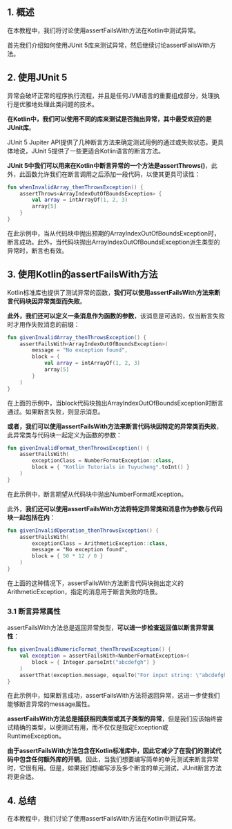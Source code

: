 ## 1. 概述

在本教程中，我们将讨论使用assertFailsWith方法在Kotlin中测试异常。

首先我们介绍如何使用JUnit 5库来测试异常，然后继续讨论assertFailsWith方法。

## 2. 使用JUnit 5

异常会破坏正常的程序执行流程，并且是任何JVM语言的重要组成部分，处理执行是优雅地处理此类问题的技术。

**在Kotlin中，我们可以使用不同的库来测试是否抛出异常，其中最受欢迎的是JUnit库**。

JUnit 5 Jupiter API提供了几种断言方法来确定测试用例的通过或失败状态。更具体地说，JUnit 5提供了一些更适合Kotlin语言的断言方法。

**JUnit 5中我们可以用来在Kotlin中断言异常的一个方法是assertThrows()**，此外，此函数允许我们在断言调用之后添加一段代码，以使其更具可读性：

```kotlin
fun whenInvalidArray_thenThrowsException() {
    assertThrows<ArrayIndexOutOfBoundsException> {
        val array = intArrayOf(1, 2, 3)
        array[5]
    }
}
```

在此示例中，当从代码块中抛出预期的ArrayIndexOutOfBoundsException时，断言成功。此外，当代码块抛出ArrayIndexOutOfBoundsException派生类型的异常时，断言也有效。

## 3. 使用Kotlin的assertFailsWith方法

Kotlin标准库也提供了测试异常的函数，**我们可以使用assertFailsWith方法来断言代码块因异常类型而失败**。

**此外，我们还可以定义一条消息作为函数的参数**，该消息是可选的，仅当断言失败时才用作失败消息的前缀：

```kotlin
fun givenInvalidArray_thenThrowsException() {
    assertFailsWith<ArrayIndexOutOfBoundsException>(
        message = "No exception found",
        block = {
            val array = intArrayOf(1, 2, 3)
            array[5]
        }
    )
}
```

在上面的示例中，当block代码块抛出ArrayIndexOutOfBoundsException时断言通过。如果断言失败，则显示消息。

**或者，我们可以使用assertFailsWith方法来断言代码块因特定的异常类而失败**，此异常类与代码块一起定义为函数的参数：

```kotlin
fun givenInvalidFormat_thenThrowsException() {
    assertFailsWith(
        exceptionClass = NumberFormatException::class,
        block = { "Kotlin Tutorials in Tuyucheng".toInt() }
    )
}
```

在此示例中，断言期望从代码块中抛出NumberFormatException。

此外，**我们还可以使用assertFailsWith方法将特定异常类和消息作为参数与代码块一起包括在内**：

```kotlin
fun givenInvalidOperation_thenThrowsException() {
    assertFailsWith(
        exceptionClass = ArithmeticException::class,
        message = "No exception found",
        block = { 50 * 12 / 0 }
    )
}
```

在上面的这种情况下，assertFailsWith方法断言代码块抛出定义的ArithmeticException，指定的消息用于断言失败的场景。

### 3.1 断言异常属性

assertFailsWith方法总是返回异常类型，**可以进一步检查返回值以断言异常属性**：

```kotlin
fun givenInvalidNumericFormat_thenThrowsException() {
    val exception = assertFailsWith<NumberFormatException>(
        block = { Integer.parseInt("abcdefgh") }
    )
    assertThat(exception.message, equalTo("For input string: \"abcdefgh\""))
}
```

在此示例中，如果断言成功，assertFailsWith方法将返回异常，这进一步使我们能够断言异常的message属性。

**assertFailsWith方法总是捕获相同类型或其子类型的异常**，但是我们应该始终尝试精确的类型，以便测试有用，而不仅仅是指定Exception或RuntimeException。

**由于assertFailsWith方法包含在Kotlin标准库中，因此它减少了在我们的测试代码中包含任何额外库的开销**。因此，当我们想要编写简单的单元测试来断言异常时，它很有用。但是，如果我们想编写涉及多个断言的单元测试，JUnit断言方法将更合适。

## 4. 总结

在本教程中，我们讨论了使用assertFailsWith方法在Kotlin中测试异常。